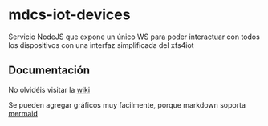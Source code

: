 # mdcs-iot-devices

Servicio NodeJS que expone un único WS para poder interactuar con todos los dispositivos con una interfaz simplificada del xfs4iot

## Documentación

No olvidéis visitar la [wiki](https://mdcs-deb2.intranet/git/xfs4iot/mdcs-iot-devices/wiki)

Se pueden agregar gráficos muy facilmente, porque markdown soporta [mermaid](https://mermaid-js.github.io/mermaid/#/)